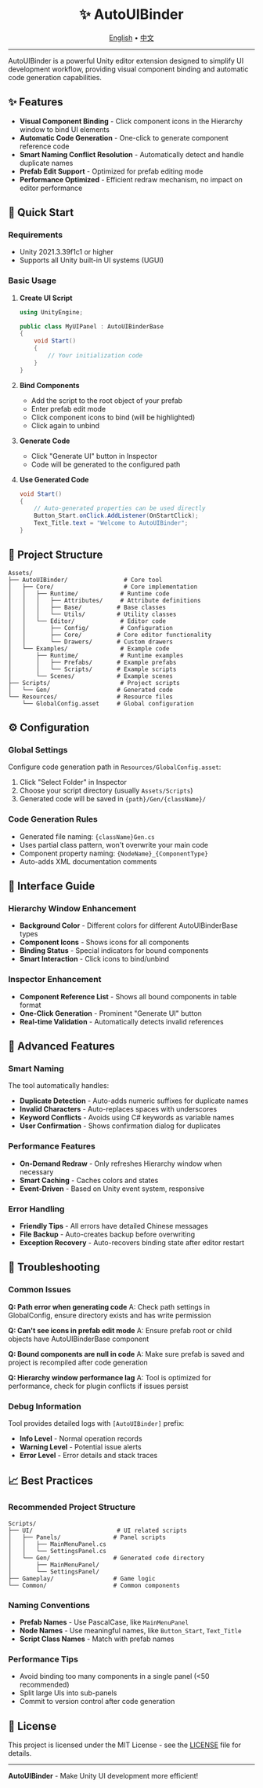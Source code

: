 <h1 align="center">✨ AutoUIBinder</h1>
<p align="center">
    <a href="README.md">English</a> •
    <a href="README_CN.md">中文</a>
</p>

---

AutoUIBinder is a powerful Unity editor extension designed to simplify UI development workflow, providing visual component binding and automatic code generation capabilities.

## ✨ Features

- **Visual Component Binding** - Click component icons in the Hierarchy window to bind UI elements
- **Automatic Code Generation** - One-click to generate component reference code
- **Smart Naming Conflict Resolution** - Automatically detect and handle duplicate names
- **Prefab Edit Support** - Optimized for prefab editing mode
- **Performance Optimized** - Efficient redraw mechanism, no impact on editor performance

## 🚀 Quick Start

### Requirements

- Unity 2021.3.39f1c1 or higher
- Supports all Unity built-in UI systems (UGUI)

### Basic Usage

1. **Create UI Script**
   ```csharp
   using UnityEngine;
   
   public class MyUIPanel : AutoUIBinderBase
   {
       void Start()
       {
           // Your initialization code
       }
   }
   ```

2. **Bind Components**
   - Add the script to the root object of your prefab
   - Enter prefab edit mode
   - Click component icons to bind (will be highlighted)
   - Click again to unbind

3. **Generate Code**
   - Click "Generate UI" button in Inspector
   - Code will be generated to the configured path

4. **Use Generated Code**
   ```csharp
   void Start()
   {
       // Auto-generated properties can be used directly
       Button_Start.onClick.AddListener(OnStartClick);
       Text_Title.text = "Welcome to AutoUIBinder";
   }
   ```

## 📁 Project Structure

```
Assets/
├── AutoUIBinder/                # Core tool
│   ├── Core/                    # Core implementation
│   │   ├── Runtime/            # Runtime code
│   │   │   ├── Attributes/     # Attribute definitions
│   │   │   ├── Base/          # Base classes
│   │   │   └── Utils/         # Utility classes
│   │   └── Editor/             # Editor code
│   │       ├── Config/         # Configuration
│   │       ├── Core/          # Core editor functionality
│   │       └── Drawers/       # Custom drawers
│   └── Examples/               # Example code
│       ├── Runtime/            # Runtime examples
│       │   ├── Prefabs/       # Example prefabs
│       │   └── Scripts/       # Example scripts
│       └── Scenes/            # Example scenes
├── Scripts/                    # Project scripts
│   └── Gen/                   # Generated code
└── Resources/                 # Resource files
    └── GlobalConfig.asset     # Global configuration
```

## ⚙️ Configuration

### Global Settings

Configure code generation path in `Resources/GlobalConfig.asset`:

1. Click "Select Folder" in Inspector
2. Choose your script directory (usually `Assets/Scripts`)
3. Generated code will be saved in `{path}/Gen/{className}/`

### Code Generation Rules

- Generated file naming: `{className}Gen.cs`
- Uses partial class pattern, won't overwrite your main code
- Component property naming: `{NodeName}_{ComponentType}`
- Auto-adds XML documentation comments

## 🎨 Interface Guide

### Hierarchy Window Enhancement

- **Background Color** - Different colors for different AutoUIBinderBase types
- **Component Icons** - Shows icons for all components
- **Binding Status** - Special indicators for bound components
- **Smart Interaction** - Click icons to bind/unbind

### Inspector Enhancement

- **Component Reference List** - Shows all bound components in table format
- **One-Click Generation** - Prominent "Generate UI" button
- **Real-time Validation** - Automatically detects invalid references

## 🔧 Advanced Features

### Smart Naming

The tool automatically handles:

- **Duplicate Detection** - Auto-adds numeric suffixes for duplicate names
- **Invalid Characters** - Auto-replaces spaces with underscores
- **Keyword Conflicts** - Avoids using C# keywords as variable names
- **User Confirmation** - Shows confirmation dialog for duplicates

### Performance Features

- **On-Demand Redraw** - Only refreshes Hierarchy window when necessary
- **Smart Caching** - Caches colors and states
- **Event-Driven** - Based on Unity event system, responsive

### Error Handling

- **Friendly Tips** - All errors have detailed Chinese messages
- **File Backup** - Auto-creates backup before overwriting
- **Exception Recovery** - Auto-recovers binding state after editor restart

## 🐛 Troubleshooting

### Common Issues

**Q: Path error when generating code**
A: Check path settings in GlobalConfig, ensure directory exists and has write permission

**Q: Can't see icons in prefab edit mode**
A: Ensure prefab root or child objects have AutoUIBinderBase component

**Q: Bound components are null in code**
A: Make sure prefab is saved and project is recompiled after code generation

**Q: Hierarchy window performance lag**
A: Tool is optimized for performance, check for plugin conflicts if issues persist

### Debug Information

Tool provides detailed logs with `[AutoUIBinder]` prefix:

- **Info Level** - Normal operation records
- **Warning Level** - Potential issue alerts
- **Error Level** - Error details and stack traces

## 📈 Best Practices

### Recommended Project Structure

```
Scripts/
├── UI/                        # UI related scripts
│   ├── Panels/               # Panel scripts
│   │   ├── MainMenuPanel.cs
│   │   └── SettingsPanel.cs
│   └── Gen/                  # Generated code directory
│       ├── MainMenuPanel/
│       └── SettingsPanel/
├── Gameplay/                 # Game logic
└── Common/                   # Common components
```

### Naming Conventions

- **Prefab Names** - Use PascalCase, like `MainMenuPanel`
- **Node Names** - Use meaningful names, like `Button_Start`, `Text_Title`
- **Script Class Names** - Match with prefab names

### Performance Tips

- Avoid binding too many components in a single panel (<50 recommended)
- Split large UIs into sub-panels
- Commit to version control after code generation

## 📄 License

This project is licensed under the MIT License - see the [LICENSE](LICENSE) file for details.

---

**AutoUIBinder** - Make Unity UI development more efficient!